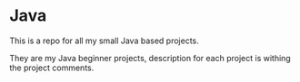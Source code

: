 # Java
This is a repo for all my small Java based projects.

They are my Java beginner projects, description for each project is withing the project comments.